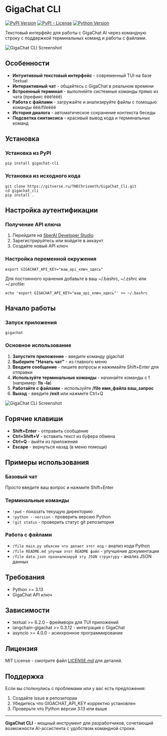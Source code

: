 # GigaChat CLI

[![PyPI Version](https://img.shields.io/pypi/v/gigachat-cli.svg)](https://pypi.org/project/gigachat-cli/)
[![PyPI - License](https://img.shields.io/pypi/l/gigachat-cli)](https://gitverse.ru/THEChrismoth/GigaChat-Cli/content/master/LICENSE.md)
[![Python Version](https://img.shields.io/pypi/pyversions/gigachat-cli)](https://pypi.org/project/gigachat-cli/)

Текстовый интерфейс для работы с GigaChat AI через командную строку с поддержкой терминальных команд и работы с файлами.

![GigaChat CLI Screenshot](https://gitverse.ru/api/repos/THEChrismoth/GigaChat-Cli/raw/branch/asset/gigachat_menu.jpg)

## Особенности

- **Интуитивный текстовый интерфейс** - современный TUI на базе Textual
- **Интерактивный чат** - общайтесь с GigaChat в реальном времени
- **Встроенный терминал** - выполняйте системные команды прямо из чата (префикс ёёё!ёёё)
- **Работа с файлами** - загружайте и анализируйте файлы с помощью команды ёёё/fileёёё
- **История диалога** - автоматическое сохранение контекста беседы
- **Подсветка синтаксиса** - красивый вывод кода и терминальных команд

## Установка

### Установка из PyPI
```
pip install gigachat-cli
```
### Установка из исходного кода
```
git clone https://gitverse.ru/THEChrismoth/GigaChat_Cli.git
cd gigachat_cli
pip install .
```
## Настройка аутентификации

### Получение API ключа

1. Перейдите на [SberAI Developer Studio](https://developers.sber.ru/studio/login)
2. Зарегистрируйтесь или войдите в аккаунт
3. Создайте новый API ключ

### Настройка переменной окружения
```
export GIGACHAT_API_KEY="ваш_api_ключ_здесь"
```
Для постоянного хранения добавьте в ваш ~/.bashrc, ~/.zshrc или ~/.profile:
```
echo 'export GIGACHAT_API_KEY="ваш_api_ключ_здесь"' >> ~/.bashrc
```
## Начало работы

### Запуск приложения
```
gigachat
```
### Основное использование

1. **Запустите приложение** - введите команду gigachat
2. **Выберите "Начать чат"** - из главного меню
3. **Введите сообщение** - пишите вопросы и нажимайте Shift+Enter для отправки
4. **Используйте терминальные команды** - начинайте команды с **!** (например: **!ls -la**)
5. **Работайте с файлами** - используйте **/file имя_файла ваш_запрос**
6. **Выход** - введите **/exit** или нажмите Ctrl+Q

![GigaChat CLI Screenshot](https://gitverse.ru/api/repos/THEChrismoth/GigaChat-Cli/raw/branch/asset/gigachat_work.jpg)

## Горячие клавиши

- **Shift+Enter** - отправить сообщение
- **Ctrl+Shift+V** - вставить текст из буфера обмена
- **Ctrl+Q** - выйти из приложения
- **Escape** - вернуться назад (в меню помощи)

## Примеры использования

### Базовый чат

Просто введите ваш вопрос и нажмите Shift+Enter

### Терминальные команды

- `!pwd` - показать текущую директорию
- `!python --version` - проверить версию Python  
- `!git status` - проверить статус git репозитория

### Работа с файлами

- `/file main.py объясни что делает этот код` - анализ кода Python
- `/file README.md улучши этот README файл` - улучшение документации
- `/file data.json проанализируй эту JSON структуру` - анализ JSON данных

## Требования

- Python >= 3.13
- GigaChat API ключ

## Зависимости

- textual >= 6.2.0 - фреймворк для TUI приложений
- langchain-gigachat >= 0.3.12 - интеграция с GigaChat
- asyncio >= 4.0.0 - асинхронное программирование

## Лицензия

MIT License - смотрите файл [LICENSE.md](LICENSE.md) для деталей.

## Поддержка

Если вы столкнулись с проблемами или у вас есть предложения:

1. Создайте issue в репозитории
2. Убедитесь что GIGACHAT_API_KEY корректно установлен
3. Проверьте что Python версии 3.13 или выше

---

**GigaChat CLI** - мощный инструмент для разработчиков, сочетающий возможности AI-ассистента с удобством командной строки.
